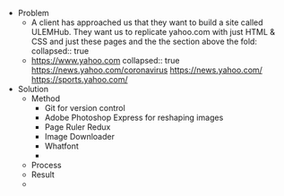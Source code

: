 - Problem
	- A client has approached us that they want to build a site called ULEMHub. They want us to replicate yahoo.com with just HTML & CSS and just these pages and the the section above the fold:  
	  collapsed:: true
	- https://www.yahoo.com
	  collapsed:: true
	  https://news.yahoo.com/coronavirus
	  https://news.yahoo.com/
	  https://sports.yahoo.com/
- Solution
	- Method
		- Git for version control
		- Adobe Photoshop Express for reshaping images
		- Page Ruler Redux
		- Image Downloader
		- Whatfont
		-
	- Process
	- Result
	-